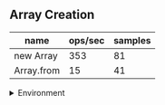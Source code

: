 ## Array Creation

|name|ops/sec|samples|
|-|-|-|
|new Array|353|81|
|Array.from|15|41|


<details>
<summary>Environment</summary>

* __Machine:__ linux x64 | 2 vCPUs | 6.8GB Mem
* __Run:__ Wed Oct 25 2023 03:38:50 GMT+0000 (Coordinated Universal Time)
</details>

<!--
{"environment":{"platform":"linux","arch":"x64","cpus":2,"totalMemory":6.759746551513672},"benchmarks":[{"name":"new Array","opsSec":352.98066466592405,"samples":3},{"name":"Array.from","opsSec":14.88743606144414,"samples":1}]}-->
